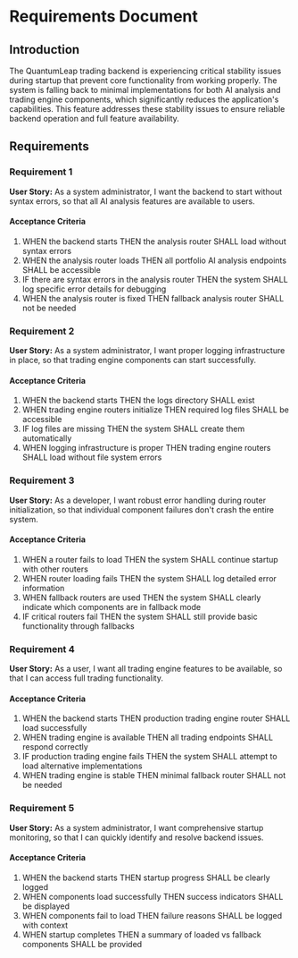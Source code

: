 # Requirements Document

## Introduction

The QuantumLeap trading backend is experiencing critical stability issues during startup that prevent core functionality from working properly. The system is falling back to minimal implementations for both AI analysis and trading engine components, which significantly reduces the application's capabilities. This feature addresses these stability issues to ensure reliable backend operation and full feature availability.

## Requirements

### Requirement 1

**User Story:** As a system administrator, I want the backend to start without syntax errors, so that all AI analysis features are available to users.

#### Acceptance Criteria

1. WHEN the backend starts THEN the analysis router SHALL load without syntax errors
2. WHEN the analysis router loads THEN all portfolio AI analysis endpoints SHALL be accessible
3. IF there are syntax errors in the analysis router THEN the system SHALL log specific error details for debugging
4. WHEN the analysis router is fixed THEN fallback analysis router SHALL not be needed

### Requirement 2

**User Story:** As a system administrator, I want proper logging infrastructure in place, so that trading engine components can start successfully.

#### Acceptance Criteria

1. WHEN the backend starts THEN the logs directory SHALL exist
2. WHEN trading engine routers initialize THEN required log files SHALL be accessible
3. IF log files are missing THEN the system SHALL create them automatically
4. WHEN logging infrastructure is proper THEN trading engine routers SHALL load without file system errors

### Requirement 3

**User Story:** As a developer, I want robust error handling during router initialization, so that individual component failures don't crash the entire system.

#### Acceptance Criteria

1. WHEN a router fails to load THEN the system SHALL continue startup with other routers
2. WHEN router loading fails THEN the system SHALL log detailed error information
3. WHEN fallback routers are used THEN the system SHALL clearly indicate which components are in fallback mode
4. IF critical routers fail THEN the system SHALL still provide basic functionality through fallbacks

### Requirement 4

**User Story:** As a user, I want all trading engine features to be available, so that I can access full trading functionality.

#### Acceptance Criteria

1. WHEN the backend starts THEN production trading engine router SHALL load successfully
2. WHEN trading engine is available THEN all trading endpoints SHALL respond correctly
3. IF production trading engine fails THEN the system SHALL attempt to load alternative implementations
4. WHEN trading engine is stable THEN minimal fallback router SHALL not be needed

### Requirement 5

**User Story:** As a system administrator, I want comprehensive startup monitoring, so that I can quickly identify and resolve backend issues.

#### Acceptance Criteria

1. WHEN the backend starts THEN startup progress SHALL be clearly logged
2. WHEN components load successfully THEN success indicators SHALL be displayed
3. WHEN components fail to load THEN failure reasons SHALL be logged with context
4. WHEN startup completes THEN a summary of loaded vs fallback components SHALL be provided